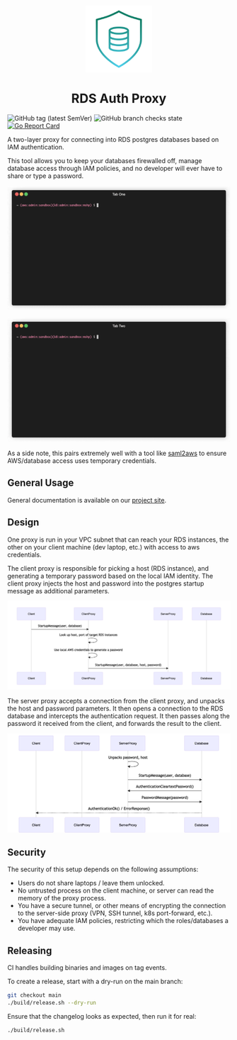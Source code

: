 <div align="center">
  <div>
    <img style="height: 150px;" src="./docs/images/shield-icon-gradient.svg" />
    <h1>RDS Auth Proxy</h1>
  </div>
</div>

<p align="center"> 
</p>

<p align="center">
</p>

![GitHub tag (latest SemVer)](https://img.shields.io/github/v/tag/mothership/rds-auth-proxy)
![GitHub branch checks state](https://img.shields.io/github/checks-status/mothership/rds-auth-proxy/main)
[![Go Report Card](https://goreportcard.com/badge/github.com/mothership/rds-auth-proxy)](https://goreportcard.com/report/github.com/mothership/rds-auth-proxy)

A two-layer proxy for connecting into RDS postgres databases 
based on IAM authentication. 

This tool allows you to keep your databases firewalled off, 
manage database access through IAM policies, and no developer 
will ever have to share or type a password.

![Running the proxy](./docs/images/proxy.gif)

![Connecting with psql](./docs/images/psql.gif)

As a side note, this pairs extremely well with a tool like [saml2aws](https://github.com/Versent/saml2aws)
to ensure AWS/database access uses temporary credentials.

## General Usage

General documentation is available on our [project site](https://mothership.github.io/rds-auth-proxy/).

## Design 

One proxy is run in your VPC subnet that can reach your RDS instances,
the other on your client machine (dev laptop, etc.) with access to 
aws credentials.

The client proxy is responsible for picking a host (RDS instance), and 
generating a temporary password based on the local IAM identity. The
client proxy injects the host and password into the postgres startup 
message as additional parameters. 

![Client startup flow](./docs/images/rds-proxy-client-startup-flow.png)

The server proxy accepts a connection from the client proxy, and 
unpacks the host and password parameters. It then opens a connection 
to the RDS database and intercepts the authentication request. It then 
passes along the password it received from the client, and forwards the 
result to the client.

![Auth overview](./docs/images/rds-proxy-auth-flow.png)

## Security

The security of this setup depends on the following assumptions:

* Users do not share laptops / leave them unlocked.
* No untrusted process on the client machine, or server can read the 
  memory of the proxy process.
* You have a secure tunnel, or other means of encrypting the connection to 
  the server-side proxy (VPN, SSH tunnel, k8s port-forward, etc.).
* You have adequate IAM policies, restricting which the 
  roles/databases a developer may use.


## Releasing

CI handles building binaries and images on tag events. 

To create a release, start with a dry-run on the main branch:

```bash
git checkout main
./build/release.sh --dry-run
```

Ensure that the changelog looks as expected, then run it for real:

```bash
./build/release.sh
```

